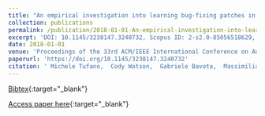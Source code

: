 ```yaml
---
title: "An empirical investigation into learning bug-fixing patches in the wild via neural machine translation"
collection: publications
permalink: /publication/2018-01-01-An-empirical-investigation-into-learning-bug-fixing-patches-in-the-wild-via-neural-machine-translation
excerpt: 'DOI: 10.1145/3238147.3240732, Scopus ID: 2-s2.0-85056518629, Cited by: 5'
date: 2018-01-01
venue: 'Proceedings of the 33rd ACM/IEEE International Conference on Automated Software Engineering, ASE 2018, Montpellier, France, September 3-7, 2018'
paperurl: 'https://doi.org/10.1145/3238147.3240732'
citation: ' Michele Tufano,  Cody Watson,  Gabriele Bavota,  Massimiliano Di Penta,  Martin White,  Denys Poshyvanyk, &quot;An empirical investigation into learning bug-fixing patches in the wild via neural machine translation.&quot; Proceedings of the 33rd ACM/IEEE International Conference on Automated Software Engineering, ASE 2018, Montpellier, France, September 3-7, 2018, 2018.'
---
```

[Bibtex](https://dblp.org/rec/bib/conf/kbse/TufanoWBPWP18){:target="_blank"}

[Access paper here](https://doi.org/10.1145/3238147.3240732){:target="_blank"}
